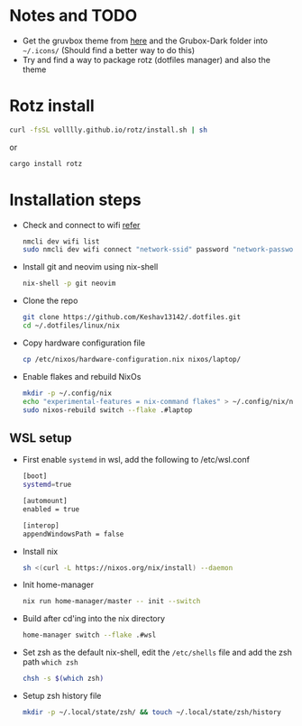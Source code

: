 # Notes and TODO

- Get the gruvbox theme from [here](https://github.com/Fausto-Korpsvart/Gruvbox-GTK-Theme) and the Grubox-Dark
  folder into `~/.icons/` (Should find a better way to do this)
- Try and find a way to package rotz (dotfiles manager) and also the theme

# Rotz install

```sh
curl -fsSL volllly.github.io/rotz/install.sh | sh
```

or

```sh
cargo install rotz
```

# Installation steps

- Check and connect to wifi [refer](https://www.makeuseof.com/connect-to-wifi-with-nmcli/)

  ```sh
  nmcli dev wifi list
  sudo nmcli dev wifi connect "network-ssid" password "network-password"
  ```

- Install git and neovim using nix-shell

  ```sh
  nix-shell -p git neovim
  ```

- Clone the repo

  ```sh
  git clone https://github.com/Keshav13142/.dotfiles.git
  cd ~/.dotfiles/linux/nix
  ```

- Copy hardware configuration file
  ```sh
  cp /etc/nixos/hardware-configuration.nix nixos/laptop/
  ```
- Enable flakes and rebuild NixOs
  ```sh
  mkdir -p ~/.config/nix
  echo "experimental-features = nix-command flakes" > ~/.config/nix/nix.conf
  sudo nixos-rebuild switch --flake .#laptop
  ```

## WSL setup

- First enable `systemd` in wsl, add the following to /etc/wsl.conf

  ```sh
  [boot]
  systemd=true

  [automount]
  enabled = true

  [interop]
  appendWindowsPath = false
  ```

- Install nix

  ```sh
  sh <(curl -L https://nixos.org/nix/install) --daemon
  ```

- Init home-manager

  ```sh
  nix run home-manager/master -- init --switch
  ```

- Build after cd'ing into the nix directory

  ```sh
  home-manager switch --flake .#wsl
  ```

- Set zsh as the default nix-shell, edit the `/etc/shells` file and add the zsh path `which zsh`

  ```sh
  chsh -s $(which zsh)
  ```

- Setup zsh history file

  ```sh
  mkdir -p ~/.local/state/zsh/ && touch ~/.local/state/zsh/history
  ```
